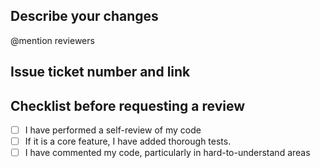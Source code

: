 ## Describe your changes

@mention reviewers

## Issue ticket number and link 

## Checklist before requesting a review
- [ ] I have performed a self-review of my code
- [ ] If it is a core feature, I have added thorough tests.
- [ ] I have commented my code, particularly in hard-to-understand areas